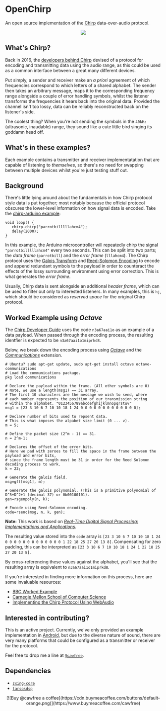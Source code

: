 # OpenChirp
An open source implementation of the [Chirp](https://www.chirp.io) data-over-audio protocol.

<p align="center">
  <img src ="https://i.imgur.com/rP7JR3H.png" />
</p>

## What's Chirp?
Back in 2016, the [developers behind Chirp](https://www.chirp.io/about) devised of a protocol for encoding and transmitting data using the audio range, as this could be used as a common interface between a great many different devices. 

Put simply, a sender and receiver make an _a priori_ agreement of which frequencies correspond to which letters of a shared alphabet. The sender then takes an arbitrary message, maps it to the corresponding frequency range alongside a couple of error handling symbols, whilst the listener transforms the frequencies it hears back into the original data. Provided the channel isn't too lossy, data can be reliably reconstructed back on the listener's side. 

The coolest thing? When you're not sending the symbols in the `40kHz` (ultrasonic, inaudable) range, they sound like a cute little bird singing its goddamn head off.

## What's in these examples?
Each example contains a transmitter and receiver implementatation that are capable of listening to _themselves_, so there's no need for swapping between multiple devices whilst you're just testing stuff out.

## Background
There's little lying around about the fundamentals in how Chirp protocol style data is put together; most notably because the official protocol obscures the lower-level information on how signal data is encoded. Take the [chirp-arduino example](https://github.com/chirp/chirp-arduino):

```
void loop() {
   chirp.chirp("parrotbilllllahcm4");
   delay(2000);
}
```

In this example, the Arduino microcontroller will repeatedly chirp the signal `"parrotbilllllahcm4"` every two seconds. This can be split into two parts; the _data frame_ (`parrotbill`) and the _error frame_ (`lllahcm4`). The Chirp protocol uses the [Galois Transform](https://en.wikipedia.org/wiki/Galois_theory) and [Reed-Solomon Encoding](https://en.wikipedia.org/wiki/Reed%E2%80%93Solomon_error_correction) to encode and append redundant symbols to the payload in order to counteract the effects of the lossy surrounding environment using error correction. This is what generates the _error frame_.

Usually, Chirp data is sent alongside an additional _header frame_, which can be used to filter out only to interested listeners. In many examples, this is `hj`, which should be considered as _reserved space_ for the original Chirp protocol.

## Worked Example using _Octave_
The [Chirp Developer Guide](developers.chirp.io/docs/chirps-shortcodes) uses the code `n3a67aai1o` as an example of a data payload. When passed through the encoding process, the resulting identfier is expected to be `n3a67aai1o1miprkd8`.

Below, we break down the encoding process using [_Octave_](https://www.gnu.org/software/octave/) and the [_Communications_](https://octave.sourceforge.io/communications/) extension. 

```
# Ubuntu? sudo apt-get update, sudo apt-get install octave octave-communications
# Load the communications package.
pkg load communications 

# Declare the payload within the frame. (All other symbols are 0)
# Note, we use a length(msg1) == 31 array.
# The first 10 characters are the message we wish to send, where
# each number represents the position of our transmission string
# within the alphabet. "0123456789abcdefghijklmnopqrstuv"
msg1 = [23 3 10 6 7 10 10 18 1 24 0 0 0 0 0 0 0 0 0 0 0 0 0]; 

# Declare number of bits used to repsent data. 
# This is what imposes the alpabet size limit (0 ... v).       
m = 5; 

# Define the packet size (2^m - 1) == 31.
n = 2^m-1; 

# Declares the offset of the error bits. 
# Here we pad with zeroes to fill the space in the frame between the payload and error bits,
# since the frame length must be 31 in order for the Reed Solomon decoding process to work.
k = 23; 

# Generate the galois field.
msg=gf([msg1], m); 

# Generate the galois polynomial. (This is a primitive polynomial of D^5+D^2+1 (decimal 37) or 0b00100101).
gen=rsgenpoly(n, k); 

# Encode using Reed-Solomon encoding.
code=rsenc(msg, n, k, gen); 
```
__Note:__ This work is based on [_Real-Time Digital Signal Processing: Implementations and Applications_](https://books.google.co.uk/books?id=QIj9Pthp_T8C&pg=PA569&lpg=PA569&dq=reed+solomon+2%5E5&source=bl&ots=kBzfAyfry_&sig=T7AcjbdMjSNXNl1o1ETlAMfDuyg&hl=en&sa=X&ved=0ahUKEwiJu6am4M3WAhXBbRQKHQoPDIg4ChDoAQgnMAA#v=onepage&q=reed%20solomon%202%5E5&f=false).

The resulting value stored into the `code` array is `[23 3 10 6 7 10 10 18 1 24 0 0 0 0 0 0 0 0 0 0 0 0 0 1 22 18 25 27 20 13 8]`. Compensating for zero padding, this can be interpreted as `[23 3 10 6 7 10 10 18 1 24 1 22 18 25 27 20 13 8]`. 

By cross-referencing these values against the alphabet, you'll see that the resulting array is equivalent to `n3a67aai1o1miprkd8`.

If you're interested in finding more information on this process, here are some invaluable resources:
  - [BBC Worked Example](https://downloads.bbc.co.uk/rd/pubs/whp/whp-pdf-files/WHP031.pdf)
  - [Carnegie Mellon School of Computer Science](https://www.cs.cmu.edu/~guyb/realworld/reedsolomon/reed_solomon_codes.html)
  - [Implementing the Chirp Protocol Using WebAudio](http://ricardo.cc/2012/12/30/Implementing-the-chirp-protocol-using-webaudio.html)

## Interested in contributing?
This is an active project. Currently, we've only provided an example implementation in [Android](https://github.com/Cawfree/OpenChirp/tree/master/android), but due to the diverse nature of sound, there are very many platforms that could be configured as a transmitter or receiver for the protocol. 

Feel free to drop me a line at [`@cawfree`](https://twitter.com/cawfree).

## Dependencies
  - [`zxing-core`](https://github.com/zxing/zxing)
  - [`tarsosdsp`](https://github.com/JorenSix/TarsosDSP)

<p align="center">
[![Buy @cawfree a coffee](https://cdn.buymeacoffee.com/buttons/default-orange.png)](https://www.buymeacoffee.com/cawfree)
</p>
